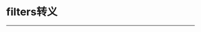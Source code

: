 # filters转义
---

<common-code-format description="在组件中需配置：column每项中新增需要的filters: { param: 'PROTOCOL_BUSS_TYPE' }或filters: { method: '￥' }">
  <docsComponents-TTable-filters></docsComponents-TTable-filters>
  <highlight-code slot="codeText">
    <template>
        <div class="t-table" style="width:100%;">
            <t-table :table="table" isCopy />
        </div>
    </template>
    <script>
        export default {
            data () {
                return {
                    table: {
                         data: [
                                {
                                    id: '1',
                                    date: '2019-09-25',
                                    name: '张三',
                                    status: '2',
                                    amount: 3000,
                                    address: '广东省广州市天河区'
                                },
                                {
                                    id: '2',
                                    date: '2019-09-26',
                                    name: '张三1',
                                    status: '2',
                                    amount: 2000,
                                    address: '广东省广州市天广东省广州市天河区2广东省广州市天河区2河区2'
                                },
                                {
                                    id: '3',
                                    date: '2019-09-27',
                                    name: '张三2',
                                    status: '3',
                                    amount: 4000,
                                    address: '广东省广州市天河区3'
                                }
                            ],
                        // 标题
                        column: [
                            { prop: 'name', label: '姓名', minWidth: '100' },
                            { prop: 'date', label: '日期', minWidth: '160' },
                            { prop: 'address', label: '地址', minWidth: '220' },
                            { prop: 'status', label: '状态', minWidth: '100', filters: { param: 'PROTOCOL_BUSS_TYPE' } },
                            { prop: 'amount', label: '金额', minWidth: '160', filters: { method: '￥' } },
                            { prop: 'address', label: '地址', minWidth: '220' },
                            { prop: 'name', label: '姓名', minWidth: '100' },
                            { prop: 'date', label: '日期', minWidth: '180' },
                            { prop: 'address', label: '地址', minWidth: '220' },
                            { prop: 'name', label: '姓名', minWidth: '100' },
                            { prop: 'date', label: '日期', minWidth: '180' },
                            { prop: 'address', label: '地址', minWidth: '220' }
                        ]
                    }
                }
            }
        }
    </script>
  </highlight-code>
</common-code-format>

